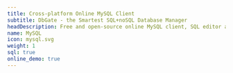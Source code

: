 ```yaml
---
title: Cross-platform Online MySQL Client
subtitle: DbGate - the Smartest SQL+noSQL Database Manager
headDescription: Free and open-source online MySQL client, SQL editor and database manager. Desktop app in Linux, Windows, MacOS and web app in Docker.
name: MySQL
icon: mysql.svg
weight: 1
sql: true
online_demo: true
---
```

